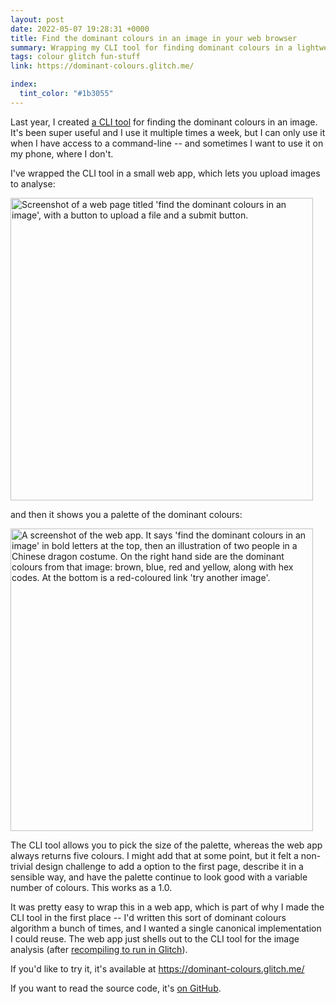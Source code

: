 ```yaml
---
layout: post
date: 2022-05-07 19:28:31 +0000
title: Find the dominant colours in an image in your web browser
summary: Wrapping my CLI tool for finding dominant colours in a lightweight web app.
tags: colour glitch fun-stuff
link: https://dominant-colours.glitch.me/

index:
  tint_color: "#1b3055"
---
```


Last year, I created [a CLI tool][cli] for finding the dominant colours in an image.
It's been super useful and I use it multiple times a week, but I can only use it when I have access to a command-line -- and sometimes I want to use it on my phone, where I don't.

I've wrapped the CLI tool in a small web app, which lets you upload images to analyse:

<img src="/images/2022/dominant_colours_landing.png" style="width: 484px;" alt="Screenshot of a web page titled 'find the dominant colours in an image', with a button to upload a file and a submit button.">

and then it shows you a palette of the dominant colours:

<img src="/images/2022/dominant_colours_screenshot.png" style="width: 484px;" alt="A screenshot of the web app. It says 'find the dominant colours in an image' in bold letters at the top, then an illustration of two people in a Chinese dragon costume. On the right hand side are the dominant colours from that image: brown, blue, red and yellow, along with hex codes. At the bottom is a red-coloured link 'try another image'.">

The CLI tool allows you to pick the size of the palette, whereas the web app always returns five colours.
I might add that at some point, but it felt a non-trivial design challenge to add a option to the first page, describe it in a sensible way, and have the palette continue to look good with a variable number of colours.
This works as a 1.0.

It was pretty easy to wrap this in a web app, which is part of why I made the CLI tool in the first place -- I'd written this sort of dominant colours algorithm a bunch of times, and I wanted a single canonical implementation I could reuse.
The web app just shells out to the CLI tool for the image analysis (after [recompiling to run in Glitch][recompiling]).

If you'd like to try it, it's available at <https://dominant-colours.glitch.me/>

If you want to read the source code, it's [on GitHub][github].

[cli]: /2021/11/dominant-colours/
[recompiling]: /2022/05/rust-on-glitch/
[github]: https://github.com/alexwlchan/dominant_colours/tree/main/webapp
